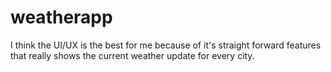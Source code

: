 # weatherapp

I think the UI/UX is the best for me because of it's straight forward features that really shows the current weather update for every city.

